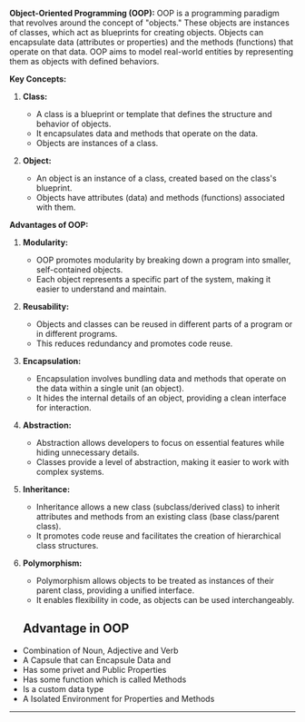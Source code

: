 **Object-Oriented Programming (OOP):**
OOP is a programming paradigm that revolves around the concept of "objects." These objects are instances of classes, which act as blueprints for creating objects. Objects can encapsulate data (attributes or properties) and the methods (functions) that operate on that data. OOP aims to model real-world entities by representing them as objects with defined behaviors.

**Key Concepts:**

1. **Class:**

   - A class is a blueprint or template that defines the structure and behavior of objects.
   - It encapsulates data and methods that operate on the data.
   - Objects are instances of a class.

2. **Object:**
   - An object is an instance of a class, created based on the class's blueprint.
   - Objects have attributes (data) and methods (functions) associated with them.

**Advantages of OOP:**

1. **Modularity:**

   - OOP promotes modularity by breaking down a program into smaller, self-contained objects.
   - Each object represents a specific part of the system, making it easier to understand and maintain.

2. **Reusability:**

   - Objects and classes can be reused in different parts of a program or in different programs.
   - This reduces redundancy and promotes code reuse.

3. **Encapsulation:**

   - Encapsulation involves bundling data and methods that operate on the data within a single unit (an object).
   - It hides the internal details of an object, providing a clean interface for interaction.

4. **Abstraction:**

   - Abstraction allows developers to focus on essential features while hiding unnecessary details.
   - Classes provide a level of abstraction, making it easier to work with complex systems.

5. **Inheritance:**

   - Inheritance allows a new class (subclass/derived class) to inherit attributes and methods from an existing class (base class/parent class).
   - It promotes code reuse and facilitates the creation of hierarchical class structures.

6. **Polymorphism:**

   - Polymorphism allows objects to be treated as instances of their parent class, providing a unified interface.
   - It enables flexibility in code, as objects can be used interchangeably.

   ## **Advantage in OOP**

- Combination of Noun, Adjective and Verb
- A Capsule that can Encapsule Data and
- Has some privet and Public Properties
- Has some function which is called Methods
- Is a custom data type
- A Isolated Environment for Properties and Methods

---
